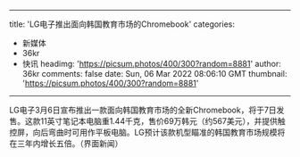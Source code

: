
---
title: 'LG电子推出面向韩国教育市场的Chromebook'
categories: 
 - 新媒体
 - 36kr
 - 快讯
headimg: 'https://picsum.photos/400/300?random=8881'
author: 36kr
comments: false
date: Sun, 06 Mar 2022 08:06:10 GMT
thumbnail: 'https://picsum.photos/400/300?random=8881'
---

<div>   
LG电子3月6日宣布推出一款面向韩国教育市场的全新Chromebook，将于7日发售。这款11英寸笔记本电脑重1.44千克，售价69万韩元（约567美元），并提供触控屏，向后弯曲时可用作平板电脑。LG预计该款机型瞄准的韩国教育市场规模将在三年内增长五倍。（界面新闻）  
</div>
            